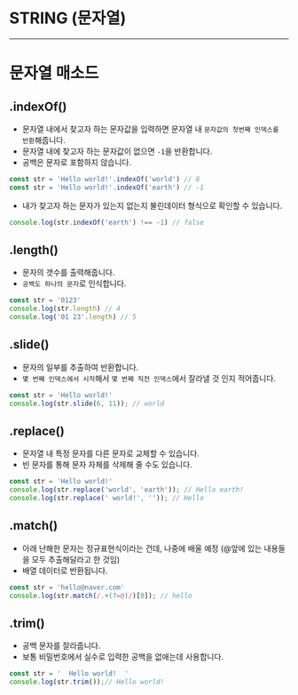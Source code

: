 # STRING (문자열)

---
# 문자열 매소드
## .indexOf()
* 문자열 내에서 찾고자 하는 문자값을 입력하면 문자열 내 `문자값의 첫번째 인덱스를 반환`해줍니다.
* 문자열 내에 찾고자 하는 문자값이 없으면 `-1`을 반환합니다.
* 공백은 문자로 포함하지 않습니다.
```javascript
const str = 'Hello world!'.indexOf('world') // 6
const str = 'Hello world!'.indexOf('earth') // -1
```
* 내가 찾고자 하는 문자가 있는지 없는지 불린데이터 형식으로 확인할 수 있습니다.
```javascript
console.log(str.indexOf('earth') !== -1) // false
```
## .length()
* 문자의 갯수를 출력해줍니다.
* `공백도 하나의 문자`로 인식합니다.
```javascript
const str = '0123'
console.log(str.length) // 4
console.log('01 23'.length) // 5 
```
## .slide()
* 문자의 일부를 추출하여 반환합니다.
* `몇 번째 인덱스에서 시작`해서 `몇 번째 직전 인덱스`에서 잘라낼 것 인지 적어줍니다.
```javascript
const str = 'Hello world!'
console.log(str.slide(6, 11)); // world 
```
## .replace()
* 문자열 내 특정 문자를 다른 문자로 교체할 수 있습니다.
* 빈 문자를 통해 문자 자체를 삭제해 줄 수도 있습니다.
```javascript
const str = 'Hello world!'
console.log(str.replace('world', 'earth')); // Hello earth!
console.log(str.replace(' world!', '')); // Hello
```
## .match()
* 아래 난해한 문자는 정규표현식이라는 건데, 나중에 배울 예정 (@앞에 있는 내용들을 모두 추출해달라고 한 것임)
* 배열 데이터로 반환됩니다.
```javascript
const str = 'hello@naver.com'
console.log(str.match(/.+(?=@)/)[0]); // hello 
```
## .trim() 
* 공백 문자를 잘라줍니다.
* 보통 비밀번호에서 실수로 입력한 공백을 없애는데 사용합니다.
```javascript
const str = '  Hello world!  '
console.log(str.trim());// Hello world!
```

